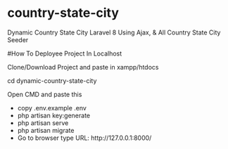 # country-state-city
 Dynamic Country State City Laravel 8 Using Ajax, & All Country State City Seeder 
 
#How To Deployee Project In Localhost

Clone/Download Project and paste in xampp/htdocs

cd dynamic-country-state-city

<p>Open CMD and paste this</p>
<ul>
    <li>copy .env.example .env</li>
    <li>php artisan key:generate</li>
    <li>php artisan serve</li>
    <li>php artisan migrate</li>
    <li>Go to browser type URL: http://127.0.0.1:8000/</li>
</ul>

